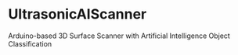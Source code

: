 # UltrasonicAIScanner
Arduino-based 3D Surface Scanner with Artificial Intelligence Object Classification
